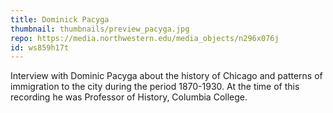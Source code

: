 ```yaml
---
title: Dominick Pacyga
thumbnail: thumbnails/preview_pacyga.jpg
repo: https://media.northwestern.edu/media_objects/n296x076j
id: ws859h17t
---
```

Interview with Dominic Pacyga about the history of Chicago and patterns of immigration to the city during the period 1870-1930. At the time of this recording he was Professor of History, Columbia College.